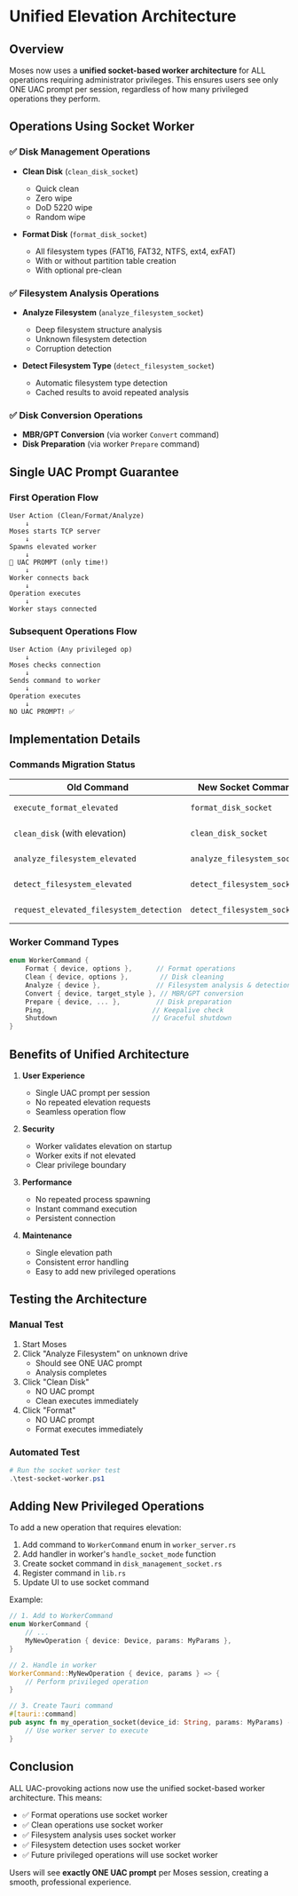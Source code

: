 # Unified Elevation Architecture

## Overview
Moses now uses a **unified socket-based worker architecture** for ALL operations requiring administrator privileges. This ensures users see only ONE UAC prompt per session, regardless of how many privileged operations they perform.

## Operations Using Socket Worker

### ✅ Disk Management Operations
- **Clean Disk** (`clean_disk_socket`)
  - Quick clean
  - Zero wipe
  - DoD 5220 wipe
  - Random wipe

- **Format Disk** (`format_disk_socket`)
  - All filesystem types (FAT16, FAT32, NTFS, ext4, exFAT)
  - With or without partition table creation
  - With optional pre-clean

### ✅ Filesystem Analysis Operations
- **Analyze Filesystem** (`analyze_filesystem_socket`)
  - Deep filesystem structure analysis
  - Unknown filesystem detection
  - Corruption detection

- **Detect Filesystem Type** (`detect_filesystem_socket`)
  - Automatic filesystem type detection
  - Cached results to avoid repeated analysis

### ✅ Disk Conversion Operations
- **MBR/GPT Conversion** (via worker `Convert` command)
- **Disk Preparation** (via worker `Prepare` command)

## Single UAC Prompt Guarantee

### First Operation Flow
```
User Action (Clean/Format/Analyze)
    ↓
Moses starts TCP server
    ↓
Spawns elevated worker
    ↓
🔐 UAC PROMPT (only time!)
    ↓
Worker connects back
    ↓
Operation executes
    ↓
Worker stays connected
```

### Subsequent Operations Flow
```
User Action (Any privileged op)
    ↓
Moses checks connection
    ↓
Sends command to worker
    ↓
Operation executes
    ↓
NO UAC PROMPT! ✅
```

## Implementation Details

### Commands Migration Status
| Old Command | New Socket Command | Status |
|------------|-------------------|--------|
| `execute_format_elevated` | `format_disk_socket` | ✅ Complete |
| `clean_disk` (with elevation) | `clean_disk_socket` | ✅ Complete |
| `analyze_filesystem_elevated` | `analyze_filesystem_socket` | ✅ Complete |
| `detect_filesystem_elevated` | `detect_filesystem_socket` | ✅ Complete |
| `request_elevated_filesystem_detection` | `detect_filesystem_socket` | ✅ Complete |

### Worker Command Types
```rust
enum WorkerCommand {
    Format { device, options },      // Format operations
    Clean { device, options },        // Disk cleaning
    Analyze { device },              // Filesystem analysis & detection
    Convert { device, target_style }, // MBR/GPT conversion
    Prepare { device, ... },         // Disk preparation
    Ping,                           // Keepalive check
    Shutdown                        // Graceful shutdown
}
```

## Benefits of Unified Architecture

1. **User Experience**
   - Single UAC prompt per session
   - No repeated elevation requests
   - Seamless operation flow

2. **Security**
   - Worker validates elevation on startup
   - Worker exits if not elevated
   - Clear privilege boundary

3. **Performance**
   - No repeated process spawning
   - Instant command execution
   - Persistent connection

4. **Maintenance**
   - Single elevation path
   - Consistent error handling
   - Easy to add new privileged operations

## Testing the Architecture

### Manual Test
1. Start Moses
2. Click "Analyze Filesystem" on unknown drive
   - Should see ONE UAC prompt
   - Analysis completes
3. Click "Clean Disk"
   - NO UAC prompt
   - Clean executes immediately
4. Click "Format"
   - NO UAC prompt
   - Format executes immediately

### Automated Test
```powershell
# Run the socket worker test
.\test-socket-worker.ps1
```

## Adding New Privileged Operations

To add a new operation that requires elevation:

1. Add command to `WorkerCommand` enum in `worker_server.rs`
2. Add handler in worker's `handle_socket_mode` function
3. Create socket command in `disk_management_socket.rs`
4. Register command in `lib.rs`
5. Update UI to use socket command

Example:
```rust
// 1. Add to WorkerCommand
enum WorkerCommand {
    // ...
    MyNewOperation { device: Device, params: MyParams },
}

// 2. Handle in worker
WorkerCommand::MyNewOperation { device, params } => {
    // Perform privileged operation
}

// 3. Create Tauri command
#[tauri::command]
pub async fn my_operation_socket(device_id: String, params: MyParams) -> Result<String, String> {
    // Use worker server to execute
}
```

## Conclusion

ALL UAC-provoking actions now use the unified socket-based worker architecture. This means:
- ✅ Format operations use socket worker
- ✅ Clean operations use socket worker  
- ✅ Filesystem analysis uses socket worker
- ✅ Filesystem detection uses socket worker
- ✅ Future privileged operations will use socket worker

Users will see **exactly ONE UAC prompt** per Moses session, creating a smooth, professional experience.